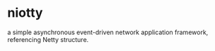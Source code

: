 niotty
======

a simple asynchronous event-driven network application framework, referencing Netty structure.